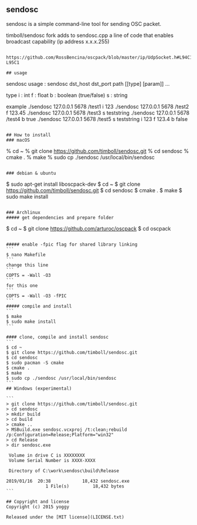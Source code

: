 ## sendosc
sendosc is a simple command-line tool for sending OSC packet.

timboll/sendosc fork adds to sendosc.cpp a line of code that enables broadcast capability (ip address x.x.x.255)
``` 50    transmitSocket.SetEnableBroadcast(true);

https://github.com/RossBencina/oscpack/blob/master/ip/UdpSocket.h#L94C1-L95C1

## usage
```
sendosc
usage : sendosc dst_host dst_port path [[type] [param]] ...
 
   type
     i : int
     f : float
     b : boolean (true/false)
     s : string
 
   example
     ./sendosc 127.0.0.1 5678 /test1 i 123
     ./sendosc 127.0.0.1 5678 /test2 f 123.45
     ./sendosc 127.0.0.1 5678 /test3 s teststring
     ./sendosc 127.0.0.1 5678 /test4 b true
     ./sendosc 127.0.0.1 5678 /test5 s teststring i 123 f 123.4 b false
```

## How to install
### macOS
```
% cd ~
% git clone https://github.com/timboll/sendosc.git
% cd sendosc
% cmake .
% make
% sudo cp ./sendosc /usr/local/bin/sendosc
```

### debian & ubuntu
```
$ sudo apt-get install liboscpack-dev
$ cd ~
$ git clone https://github.com/timboll/sendosc.git
$ cd sendosc
$ cmake .
$ make
$ sudo make install  
```

### Archlinux
##### get dependencies and prepare folder
````
$ cd ~
$ git clone https://github.com/arturoc/oscpack
$ cd oscpack 
````

##### enable -fpic flag for shared library linking
```
$ nano Makefile 
```
change this line
```
COPTS = -Wall -O3
```
for this one
```
COPTS = -Wall -O3 -fPIC
```
##### compile and install 
```
$ make
$ sudo make install
```

#### clone, compile and install sendosc 
```
$ cd ~
$ git clone https://github.com/timboll/sendosc.git
$ cd sendosc
$ sudo pacman -S cmake
$ cmake .
$ make
$ sudo cp ./sendosc /usr/local/bin/sendosc
```
## Windows (experimental)

```
> git clone https://github.com/timboll/sendosc.git
> cd sendosc
> mkdir build
> cd build
> cmake ..
> MSBuild.exe sendosc.vcxproj /t:clean;rebuild /p:Configuration=Release;Platform="win32"
> cd Release
> dir sendosc.exe

 Volume in drive C is XXXXXXXX
 Volume Serial Number is XXXX-XXXX

 Directory of C:\work\sendosc\build\Release

2019/01/16  20:38            18,432 sendosc.exe
               1 File(s)         18,432 bytes
```

## Copyright and license
Copyright (c) 2015 yoggy

Released under the [MIT license](LICENSE.txt)
